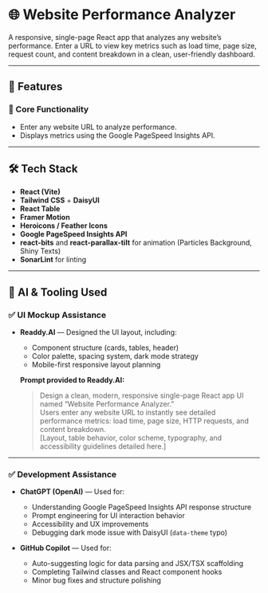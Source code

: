 # 🌐 Website Performance Analyzer

A responsive, single-page React app that analyzes any website’s performance. Enter a URL to view key metrics such as load time, page size, request count, and content breakdown in a clean, user-friendly dashboard.

---

## 📐 Features

### 🔎 Core Functionality

- Enter any website URL to analyze performance.
- Displays metrics using the Google PageSpeed Insights API.

---

## 🛠️ Tech Stack

- **React (Vite)**
- **Tailwind CSS** + **DaisyUI**
- **React Table**
- **Framer Motion**
- **Heroicons / Feather Icons**
- **Google PageSpeed Insights API**
- **react-bits** and **react-parallax-tilt** for animation (Particles Background, Shiny Texts)
- **SonarLint** for linting

---

## 🤖 AI & Tooling Used

### ✅ UI Mockup Assistance

- **Readdy.AI** — Designed the UI layout, including:

  - Component structure (cards, tables, header)
  - Color palette, spacing system, dark mode strategy
  - Mobile-first responsive layout planning

  **Prompt provided to Readdy.AI:**

  > Design a clean, modern, responsive single-page React app UI named “Website Performance Analyzer.”  
  > Users enter any website URL to instantly see detailed performance metrics: load time, page size, HTTP requests, and content breakdown.  
  > [Layout, table behavior, color scheme, typography, and accessibility guidelines detailed here.]

---

### ✅ Development Assistance

- **ChatGPT (OpenAI)** — Used for:

  - Understanding Google PageSpeed Insights API response structure
  - Prompt engineering for UI interaction behavior
  - Accessibility and UX improvements
  - Debugging dark mode issue with DaisyUI (`data-theme` typo)

- **GitHub Copilot** — Used for:
  - Auto-suggesting logic for data parsing and JSX/TSX scaffolding
  - Completing Tailwind classes and React component hooks
  - Minor bug fixes and structure polishing
